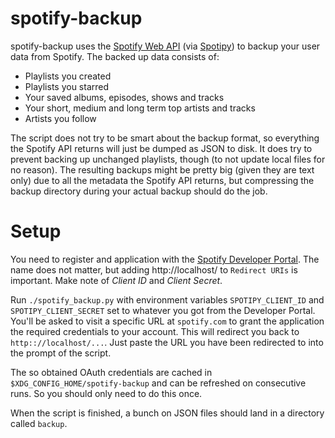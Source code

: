 # spotify-backup
spotify-backup uses the [Spotify Web API](https://developer.spotify.com/web-api/) (via [Spotipy](https://github.com/plamere/spotipy/)) to backup your user data from Spotify. The backed up data consists of:
* Playlists you created
* Playlists you starred
* Your saved albums, episodes, shows and tracks
* Your short, medium and long term top artists and tracks
* Artists you follow

The script does not try to be smart about the backup format, so everything the Spotify API returns will just be dumped as JSON to disk. It does try to prevent backing up unchanged playlists, though (to not update local files for no reason).
The resulting backups might be pretty big (given they are text only) due to all the metadata the Spotify API returns, but compressing the backup directory during your actual backup should do the job.

# Setup
You need to register and application with the [Spotify Developer Portal](https://developer.spotify.com/documentation/general/guides/app-settings/). The name does not matter, but adding http://localhost/ to `Redirect URIs` is important. Make note of *Client ID* and *Client Secret*.

Run `./spotify_backup.py` with environment variables `SPOTIPY_CLIENT_ID` and `SPOTIPY_CLIENT_SECRET` set to whatever you got from the Developer Portal. You'll be asked to visit a specific URL at `spotify.com` to grant the application the required credentials to your account. This will redirect you back to `http:://localhost/...`. Just paste the URL you have been redirected to into the prompt of the script.

The so obtained OAuth credentials are cached in `$XDG_CONFIG_HOME/spotify-backup` and can be refreshed on consecutive runs. So you should only need to do this once.

When the script is finished, a bunch on JSON files should land in a directory called `backup`.